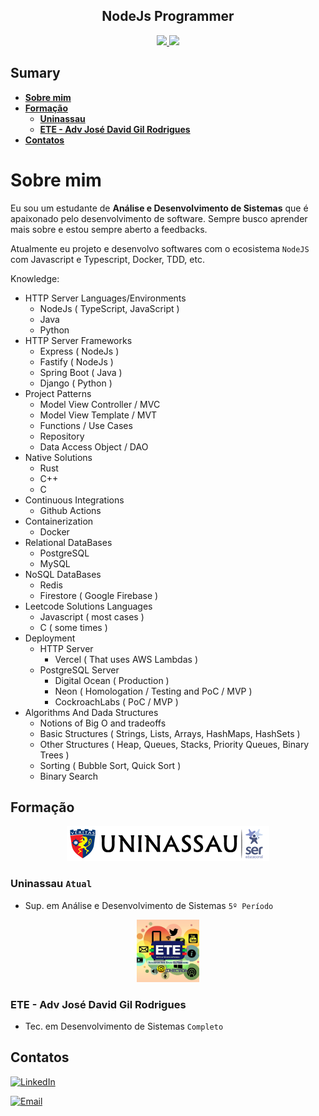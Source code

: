 <div align="center">
    <h2>NodeJs Programmer</h2>
</div>

<div align="center">
    <a href="https://github.com/Andrey20Allyson">
    <img height="180em" src="https://github-readme-stats.vercel.app/api/top-langs/?username=Andrey20Allyson&layout=compact&langs_count=7&theme=onedark"/>
    <img height="180em" src="https://github-readme-stats.vercel.app/api?username=Andrey20Allyson&show_icons=true&theme=onedark&include_all_commits=false&count_private=true&hide_rank=true"/>
    </a>
</div>

## Sumary

- [**Sobre mim**](#sobre-mim)
- [**Formação**](#formação)
    - [**Uninassau**](#uninassau-atual)
    - [**ETE - Adv José David Gil Rodrigues**](#ete---adv-josé-david-gil-rodrigues)
- [**Contatos**](#contatos)

# Sobre mim

Eu sou um estudante de **Análise e Desenvolvimento de Sistemas** que é apaixonado pelo desenvolvimento de software. Sempre busco aprender mais sobre e estou sempre aberto a feedbacks.

Atualmente eu projeto e desenvolvo softwares com o ecosistema `NodeJS` com Javascript e Typescript, Docker, TDD, etc.

Knowledge:
- HTTP Server Languages/Environments
  - NodeJs ( TypeScript, JavaScript )
  - Java
  - Python
- HTTP Server Frameworks
  - Express ( NodeJs )
  - Fastify ( NodeJs )
  - Spring Boot ( Java )
  - Django ( Python )
- Project Patterns
  - Model View Controller / MVC
  - Model View Template / MVT
  - Functions / Use Cases
  - Repository
  - Data Access Object / DAO
- Native Solutions
  - Rust
  - C++
  - C
- Continuous Integrations
  - Github Actions
- Containerization
  - Docker
- Relational DataBases
  - PostgreSQL
  - MySQL
- NoSQL DataBases
  - Redis
  - Firestore ( Google Firebase )
- Leetcode Solutions Languages
  - Javascript ( most cases )
  - C ( some times )
- Deployment
  - HTTP Server
    - Vercel ( That uses AWS Lambdas )
  - PostgreSQL Server
    - Digital Ocean ( Production )
    - Neon ( Homologation / Testing and PoC / MVP  )
    - CockroachLabs ( PoC / MVP )
- Algorithms And Dada Structures
  - Notions of Big O and tradeoffs
  - Basic Structures ( Strings, Lists, Arrays, HashMaps, HashSets )
  - Other Structures ( Heap, Queues, Stacks, Priority Queues, Binary Trees )
  - Sorting ( Bubble Sort, Quick Sort )
  - Binary Search

## Formação

<div align="center">
    <img src="./assets/uninassau-logo.png">
</div>

### Uninassau `Atual`

- Sup. em Análise e Desenvolvimento de Sistemas `5º Período`

<div align="center">
    <img src="./assets/ETE.png" height="100">
</div>

### ETE - Adv José David Gil Rodrigues

- Tec. em Desenvolvimento de Sistemas `Completo`

## Contatos

[![LinkedIn](https://img.shields.io/badge/LinkedIn-follow-blue?logo=linkedin&style=social)](https://www.linkedin.com/in/andrey-allyson-310a9024b/)

[![Email](https://img.shields.io/badge/Gmail-send-blue?logo=gmail&style=social)](mailto:andreyuser47@gmail.com)
